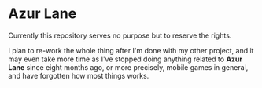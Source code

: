 # Azur Lane
Currently this repository serves no purpose but to reserve the rights.

I plan to re-work the whole thing after I'm done with my other project, and it may even take more time as I've stopped doing anything related to **Azur Lane** since eight months ago, or more precisely, mobile games in general, and have forgotten how most things works.

